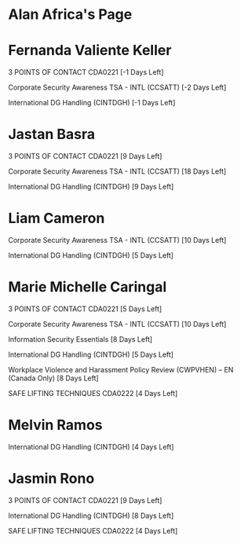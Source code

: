 # Alan Africa's Page




# Fernanda Valiente Keller


3 POINTS OF CONTACT CDA0221 [-1 Days Left]

Corporate Security Awareness TSA - INTL (CCSATT) [-2 Days Left]

International DG Handling (CINTDGH) [-1 Days Left]



# Jastan Basra


3 POINTS OF CONTACT CDA0221 [9 Days Left]

Corporate Security Awareness TSA - INTL (CCSATT) [18 Days Left]

International DG Handling (CINTDGH) [9 Days Left]



# Liam Cameron


Corporate Security Awareness TSA - INTL (CCSATT) [10 Days Left]

International DG Handling (CINTDGH) [5 Days Left]



# Marie Michelle Caringal


3 POINTS OF CONTACT CDA0221 [5 Days Left]

Corporate Security Awareness TSA - INTL (CCSATT) [10 Days Left]

Information Security Essentials [8 Days Left]

International DG Handling (CINTDGH) [5 Days Left]

Workplace Violence and Harassment Policy Review (CWPVHEN) – EN (Canada Only) [8 Days Left]

SAFE LIFTING TECHNIQUES CDA0222 [4 Days Left]



# Melvin Ramos


International DG Handling (CINTDGH) [4 Days Left]



# Jasmin Rono


3 POINTS OF CONTACT CDA0221 [9 Days Left]

International DG Handling (CINTDGH) [8 Days Left]

SAFE LIFTING TECHNIQUES CDA0222 [4 Days Left]



